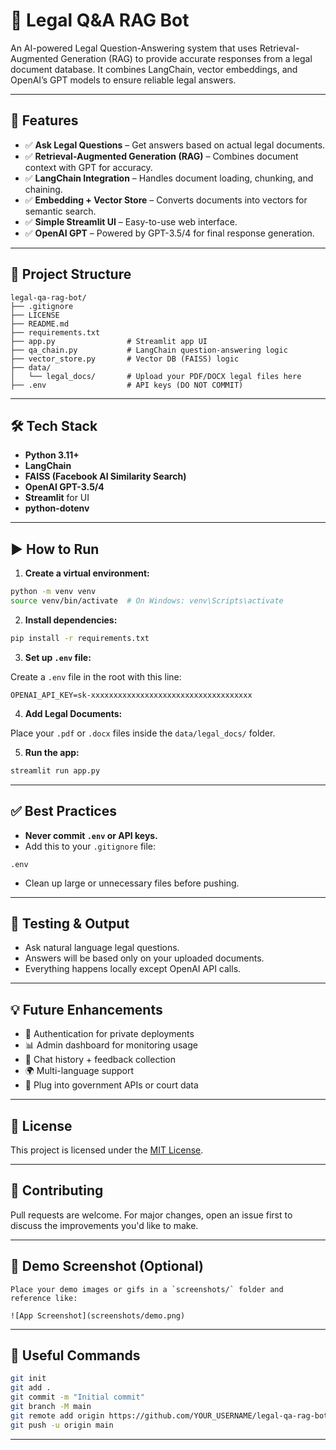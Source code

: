 # 🤖 Legal Q&A RAG Bot

An AI-powered Legal Question-Answering system that uses Retrieval-Augmented Generation (RAG) to provide accurate responses from a legal document database. It combines LangChain, vector embeddings, and OpenAI’s GPT models to ensure reliable legal answers.

---

## 🚀 Features

- ✅ **Ask Legal Questions** – Get answers based on actual legal documents.
- ✅ **Retrieval-Augmented Generation (RAG)** – Combines document context with GPT for accuracy.
- ✅ **LangChain Integration** – Handles document loading, chunking, and chaining.
- ✅ **Embedding + Vector Store** – Converts documents into vectors for semantic search.
- ✅ **Simple Streamlit UI** – Easy-to-use web interface.
- ✅ **OpenAI GPT** – Powered by GPT-3.5/4 for final response generation.

---

## 📁 Project Structure

```
legal-qa-rag-bot/
├── .gitignore
├── LICENSE
├── README.md
├── requirements.txt
├── app.py                # Streamlit app UI
├── qa_chain.py           # LangChain question-answering logic
├── vector_store.py       # Vector DB (FAISS) logic
├── data/
│   └── legal_docs/       # Upload your PDF/DOCX legal files here
├── .env                  # API keys (DO NOT COMMIT)
```

---

## 🛠️ Tech Stack

- **Python 3.11+**
- **LangChain**
- **FAISS (Facebook AI Similarity Search)**
- **OpenAI GPT-3.5/4**
- **Streamlit** for UI
- **python-dotenv**

---

## ▶️ How to Run

1. **Create a virtual environment:**

```bash
python -m venv venv
source venv/bin/activate  # On Windows: venv\Scripts\activate
```

2. **Install dependencies:**

```bash
pip install -r requirements.txt
```

3. **Set up `.env` file:**

Create a `.env` file in the root with this line:

```
OPENAI_API_KEY=sk-xxxxxxxxxxxxxxxxxxxxxxxxxxxxxxxxxxxx
```

4. **Add Legal Documents:**

Place your `.pdf` or `.docx` files inside the `data/legal_docs/` folder.

5. **Run the app:**

```bash
streamlit run app.py
```

---

## ✅ Best Practices

- **Never commit `.env` or API keys.**
- Add this to your `.gitignore` file:

```
.env
```

- Clean up large or unnecessary files before pushing.

---

## 🧪 Testing & Output

- Ask natural language legal questions.
- Answers will be based only on your uploaded documents.
- Everything happens locally except OpenAI API calls.

---

## 💡 Future Enhancements

- 🔐 Authentication for private deployments
- 📊 Admin dashboard for monitoring usage
- 💬 Chat history + feedback collection
- 🌍 Multi-language support
- 🧠 Plug into government APIs or court data

---

## 📝 License

This project is licensed under the [MIT License](LICENSE).

---

## 🤝 Contributing

Pull requests are welcome. For major changes, open an issue first to discuss the improvements you'd like to make.

---

## 📸 Demo Screenshot (Optional)

```
Place your demo images or gifs in a `screenshots/` folder and reference like:

![App Screenshot](screenshots/demo.png)
```

---

## 🔗 Useful Commands

```bash
git init
git add .
git commit -m "Initial commit"
git branch -M main
git remote add origin https://github.com/YOUR_USERNAME/legal-qa-rag-bot.git
git push -u origin main
```

---


